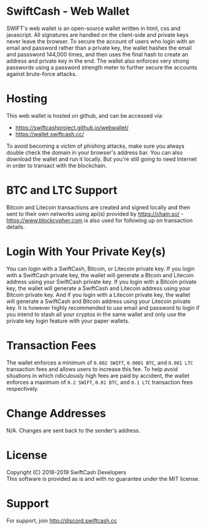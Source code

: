 # SwiftCash - Web Wallet

SWIFT's web wallet is an open-source wallet written in html, css and javascript. All signatures are handled on the client-side and private keys never leave the browser.
To secure the account of users who login with an email and password rather than a private key, the wallet hashes the email and passsword 144,000 times, and then uses the final hash to create an address and private key in the end.
The wallet also enforces very strong passwords using a password strength meter to further secure the accounts against brute-force attacks.

# Hosting
This web wallet is hosted on github, and can be accessed via:

* https://swiftcashproject.github.io/webwallet/
* https://wallet.swiftcash.cc/

To avoid becoming a victim of phishing attacks, make sure you always double check the domain in your browser's address bar. You can also download the wallet and run it locally. But you're still going to need Internet in order to transact with the blockchain.

# BTC and LTC Support
Bitcoin and Litecoin transactions are created and signed locally and then sent to their own networks using api(s) provided by https://chain.so/ - https://www.blockcypher.com is also used for following up on transaction details.

# Login With Your Private Key(s)
You can login with a SwiftCash, Bitcoin, or Litecoin private key. If you login with a SwiftCash private key, the wallet will generate a Btcoin and Litecoin address using your SwiftCash private key. If you login with a Bitcoin private key, the wallet will generate a SwiftCash and Litecoin address using your Bitcoin private key. And if you login with a Litecoin private key, the wallet will generate a SwiftCash and Bitcoin address using your Litecoin private key. It is however highly recommended to use email and password to login if you intend to stash all your cryptos in the same wallet and only use the private key login feature with your paper wallets.

# Transaction Fees
The wallet enforces a minimum of `0.002 SWIFT`, `0.0001 BTC`, and `0.001 LTC` transaction fees and allows users to increase this fee. To help avoid situations in which ridiculously high fees are paid by accident, the wallet enforces a maximum of `0.2 SWIFT`, `0.01 BTC`, and `0.1 LTC` transaction fees respectively.

# Change Addresses
N/A. Changes are sent back to the sender's address.

# License
Copyright (C) 2018-2019 SwiftCash Developers <br />
This software is provided as is and with no guarantee under the MIT license.

# Support
For support, join http://discord.swiftcash.cc
